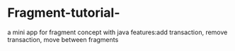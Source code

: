 # Fragment-tutorial-
a mini app for fragment concept with java
features:add transaction, remove transaction, move between fragments
